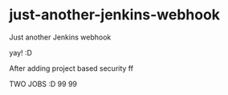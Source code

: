 # just-another-jenkins-webhook
Just another Jenkins webhook


yay! :D

After adding project based security
ff

TWO JOBS :D
99
99
